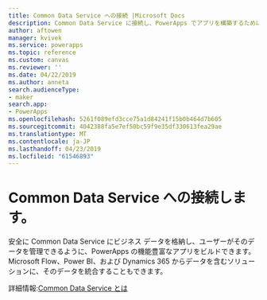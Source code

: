 ```yaml
---
title: Common Data Service への接続 |Microsoft Docs
description: Common Data Service に接続し、PowerApps でアプリを構築するために使用する方法について説明します。
author: aftowen
manager: kvivek
ms.service: powerapps
ms.topic: reference
ms.custom: canvas
ms.reviewer: ''
ms.date: 04/22/2019
ms.author: anneta
search.audienceType:
- maker
search.app:
- PowerApps
ms.openlocfilehash: 5261f089efd3cce75a1d84241f15b0b464d7b605
ms.sourcegitcommit: 4042388fa5e7ef50bc59f9e35df330613fea29ae
ms.translationtype: MT
ms.contentlocale: ja-JP
ms.lasthandoff: 04/23/2019
ms.locfileid: "61546893"
---
```

# <a name="connect-to-common-data-service"></a>Common Data Service への接続します。

安全に Common Data Service にビジネス データを格納し、ユーザーがそのデータを管理できるように、PowerApps の機能豊富なアプリをビルドできます。 Microsoft Flow、Power BI、および Dynamics 365 からデータを含むソリューションに、そのデータを統合することもできます。

詳細情報:[Common Data Service とは](../../common-data-service/data-platform-intro.md)
